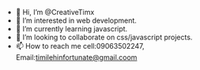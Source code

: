 - 👋 Hi, I’m @CreativeTimx
- 👀 I’m interested in web development.
- 🌱 I’m currently learning javascript.
- 💞️ I’m looking to collaborate on css/javascript projects.
- 📫 How to reach me cell:09063502247, Email:timilehinfortunate@gmail.coom 

<!---
CreativeTimx/CreativeTimx is a ✨ special ✨ repository because its `README.md` (this file) appears on your GitHub profile.
You can click the Preview link to take a look at your changes.
--->
